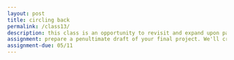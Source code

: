 ```yaml
---  
layout: post  
title: circling back 
permalink: /class13/  
description: this class is an opportunity to revisit and expand upon parts of the syllabus. What would you like to know more about? Is there anything you'd like to hear again?
assignment: prepare a penultimate draft of your final project. We'll critique these next class, so they should be fully-functional.
assignment-due: 05/11
---
```



